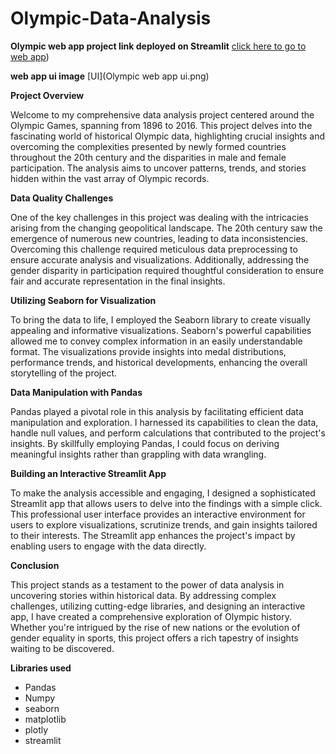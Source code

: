 # Olympic-Data-Analysis

**Olympic web app project link deployed on Streamlit**
[click here to go to web app](https://olympic-data-analysis-tg7gn7ukltrmvinbawutdi.streamlit.app/))

**web app ui image**
[UI](Olympic web app ui.png)


**Project Overview**

Welcome to my comprehensive data analysis project centered around the Olympic Games, spanning from 1896 to 2016. This project delves into the fascinating world of historical Olympic data, highlighting crucial insights and overcoming the complexities presented by newly formed countries throughout the 20th century and the disparities in male and female participation. The analysis aims to uncover patterns, trends, and stories hidden within the vast array of Olympic records.

**Data Quality Challenges**

One of the key challenges in this project was dealing with the intricacies arising from the changing geopolitical landscape. The 20th century saw the emergence of numerous new countries, leading to data inconsistencies. Overcoming this challenge required meticulous data preprocessing to ensure accurate analysis and visualizations. Additionally, addressing the gender disparity in participation required thoughtful consideration to ensure fair and accurate representation in the final insights.

**Utilizing Seaborn for Visualization**

To bring the data to life, I employed the Seaborn library to create visually appealing and informative visualizations. Seaborn's powerful capabilities allowed me to convey complex information in an easily understandable format. The visualizations provide insights into medal distributions, performance trends, and historical developments, enhancing the overall storytelling of the project.

**Data Manipulation with Pandas**

Pandas played a pivotal role in this analysis by facilitating efficient data manipulation and exploration. I harnessed its capabilities to clean the data, handle null values, and perform calculations that contributed to the project's insights. By skillfully employing Pandas, I could focus on deriving meaningful insights rather than grappling with data wrangling.

**Building an Interactive Streamlit App**

To make the analysis accessible and engaging, I designed a sophisticated Streamlit app that allows users to delve into the findings with a simple click. This professional user interface provides an interactive environment for users to explore visualizations, scrutinize trends, and gain insights tailored to their interests. The Streamlit app enhances the project's impact by enabling users to engage with the data directly.

**Conclusion**

This project stands as a testament to the power of data analysis in uncovering stories within historical data. By addressing complex challenges, utilizing cutting-edge libraries, and designing an interactive app, I have created a comprehensive exploration of Olympic history. Whether you're intrigued by the rise of new nations or the evolution of gender equality in sports, this project offers a rich tapestry of insights waiting to be discovered.

**Libraries used**
- Pandas
- Numpy
- seaborn
- matplotlib
- plotly
- streamlit
